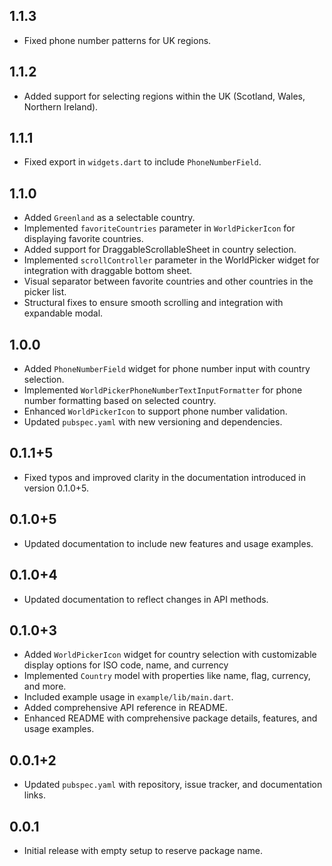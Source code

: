 ## 1.1.3
- Fixed phone number patterns for UK regions.

## 1.1.2
- Added support for selecting regions within the UK (Scotland, Wales, Northern Ireland).

## 1.1.1
- Fixed export in `widgets.dart` to include `PhoneNumberField`. 

## 1.1.0
- Added `Greenland` as a selectable country.
- Implemented `favoriteCountries` parameter in `WorldPickerIcon` for displaying favorite countries.
- Added support for DraggableScrollableSheet in country selection.
- Implemented `scrollController` parameter in the WorldPicker widget for integration with draggable bottom sheet.
- Visual separator between favorite countries and other countries in the picker list.
- Structural fixes to ensure smooth scrolling and integration with expandable modal.

## 1.0.0
- Added `PhoneNumberField` widget for phone number input with country selection.
- Implemented `WorldPickerPhoneNumberTextInputFormatter` for phone number formatting based on selected country.
- Enhanced `WorldPickerIcon` to support phone number validation.
- Updated `pubspec.yaml` with new versioning and dependencies.

## 0.1.1+5
- Fixed typos and improved clarity in the documentation introduced in version 0.1.0+5.

## 0.1.0+5
- Updated documentation to include new features and usage examples.

## 0.1.0+4
- Updated documentation to reflect changes in API methods.

## 0.1.0+3
- Added `WorldPickerIcon` widget for country selection with customizable display options for ISO code, name, and currency
- Implemented `Country` model with properties like name, flag, currency, and more.
- Included example usage in `example/lib/main.dart`.
- Added comprehensive API reference in README.
- Enhanced README with comprehensive package details, features, and usage examples.

## 0.0.1+2
- Updated `pubspec.yaml` with repository, issue tracker, and documentation links.

## 0.0.1

- Initial release with empty setup to reserve package name.
